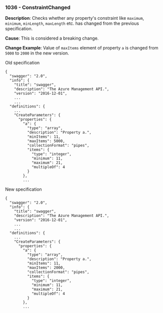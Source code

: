 ### 1036 - ConstraintChanged

**Description**: Checks whether any property's constraint like `maximum`, `minimum`, `minLength`, `maxLength` etc. has changed from the previous specification.

**Cause**: This is considered a breaking change.

**Change Example**: Value of `maxItems` element of property `a` is changed from `5000` to `2000` in the new version.

Old specification
```json5
{
  "swagger": "2.0",
  "info": {
    "title": "swagger",
    "description": "The Azure Management API.",
    "version": "2016-12-01",
    ...
    ...
  "definitions": {
    ...
    "CreateParameters": {
      "properties": {
        "a": {
          "type": "array",
          "description": "Property a.",
          "minItems": 11,
          "maxItems": 5000,
          "collectionFormat": "pipes",
          "items": {
            "type": "integer",
            "minimum": 11,
            "maximum": 21,
            "multipleOf": 4
          }
        },
        ... 
```

New specification
```json5
{
  "swagger": "2.0",
  "info": {
    "title": "swagger",
    "description": "The Azure Management API.",
    "version": "2016-12-01",
    ...
    ...
  "definitions": {
    ...
    "CreateParameters": {
      "properties": {
        "a": {
          "type": "array",
          "description": "Property a.",
          "minItems": 11,
          "maxItems": 2000,
          "collectionFormat": "pipes",
          "items": {
            "type": "integer",
            "minimum": 11,
            "maximum": 21,
            "multipleOf": 4
          }
        },
        ... 
```
